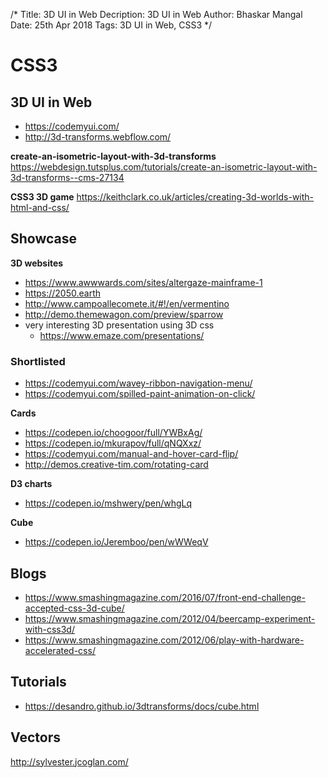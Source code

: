 /*
Title: 3D UI in Web
Decription: 3D UI in Web
Author: Bhaskar Mangal
Date: 25th Apr 2018
Tags: 3D UI in Web, CSS3
*/

# CSS3

## 3D UI in Web
- https://codemyui.com/
- http://3d-transforms.webflow.com/

**create-an-isometric-layout-with-3d-transforms**
https://webdesign.tutsplus.com/tutorials/create-an-isometric-layout-with-3d-transforms--cms-27134

**CSS3 3D game**
https://keithclark.co.uk/articles/creating-3d-worlds-with-html-and-css/



## Showcase
**3D websites**
- https://www.awwwards.com/sites/altergaze-mainframe-1
- https://2050.earth
- http://www.campoallecomete.it/#!/en/vermentino	
- http://demo.themewagon.com/preview/sparrow
- very interesting 3D presentation using 3D css
	* https://www.emaze.com/presentations/

### Shortlisted
- https://codemyui.com/wavey-ribbon-navigation-menu/
- https://codemyui.com/spilled-paint-animation-on-click/

**Cards**
- https://codepen.io/choogoor/full/YWBxAg/
- https://codepen.io/mkurapov/full/qNQXxz/
- https://codemyui.com/manual-and-hover-card-flip/
- http://demos.creative-tim.com/rotating-card

**D3 charts**
- https://codepen.io/mshwery/pen/whgLq

**Cube**
- https://codepen.io/Jeremboo/pen/wWWeqV

## Blogs
- https://www.smashingmagazine.com/2016/07/front-end-challenge-accepted-css-3d-cube/
- https://www.smashingmagazine.com/2012/04/beercamp-experiment-with-css3d/
- https://www.smashingmagazine.com/2012/06/play-with-hardware-accelerated-css/


## Tutorials
- https://desandro.github.io/3dtransforms/docs/cube.html


## Vectors
http://sylvester.jcoglan.com/